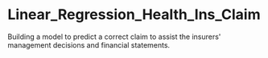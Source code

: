 # Linear_Regression_Health_Ins_Claim
Building a model to predict a correct claim to assist the insurers' management decisions and financial statements.
